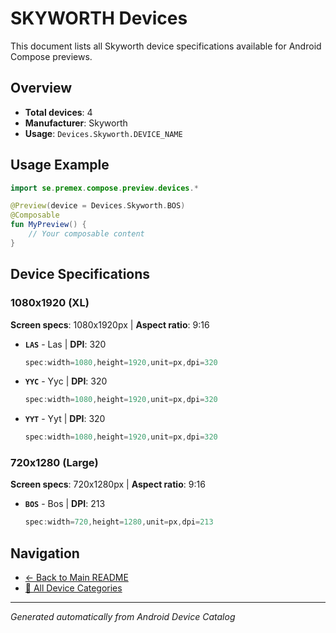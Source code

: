 # SKYWORTH Devices

This document lists all Skyworth device specifications available for Android Compose previews.

## Overview

- **Total devices**: 4
- **Manufacturer**: Skyworth
- **Usage**: `Devices.Skyworth.DEVICE_NAME`

## Usage Example

```kotlin
import se.premex.compose.preview.devices.*

@Preview(device = Devices.Skyworth.BOS)
@Composable
fun MyPreview() {
    // Your composable content
}
```

## Device Specifications

### 1080x1920 (XL)

**Screen specs**: 1080x1920px | **Aspect ratio**: 9:16

- **`LAS`** - Las | **DPI**: 320
  ```kotlin
  spec:width=1080,height=1920,unit=px,dpi=320
  ```

- **`YYC`** - Yyc | **DPI**: 320
  ```kotlin
  spec:width=1080,height=1920,unit=px,dpi=320
  ```

- **`YYT`** - Yyt | **DPI**: 320
  ```kotlin
  spec:width=1080,height=1920,unit=px,dpi=320
  ```

### 720x1280 (Large)

**Screen specs**: 720x1280px | **Aspect ratio**: 9:16

- **`BOS`** - Bos | **DPI**: 213
  ```kotlin
  spec:width=720,height=1280,unit=px,dpi=213
  ```

## Navigation

- [← Back to Main README](../../README.md)
- [📱 All Device Categories](../README.md)

---
*Generated automatically from Android Device Catalog*
